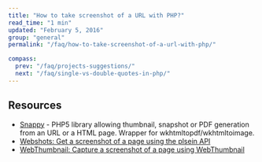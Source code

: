 ```yaml
---
title: "How to take screenshot of a URL with PHP?"
read_time: "1 min"
updated: "February 5, 2016"
group: "general"
permalink: "/faq/how-to-take-screenshot-of-a-url-with-php/"

compass:
  prev: "/faq/projects-suggestions/"
  next: "/faq/single-vs-double-quotes-in-php/"
---
```


## Resources

* [Snappy](https://github.com/KnpLabs/snappy) - PHP5 library allowing thumbnail, snapshot or PDF generation from an URL or a HTML page. Wrapper for wkhtmltopdf/wkhtmltoimage.
* [Webshots: Get a screenshot of a page using the plsein API](http://www.phpclasses.org/package/7793-PHP-Get-a-screenshot-of-a-page-using-the-plsein-API.html)
* [WebThumbnail: Capture a screenshot of a page using WebThumbnail](http://www.phpclasses.org/package/7479-PHP-Capture-a-screenshot-of-a-page-using-WebThumbnail.html)